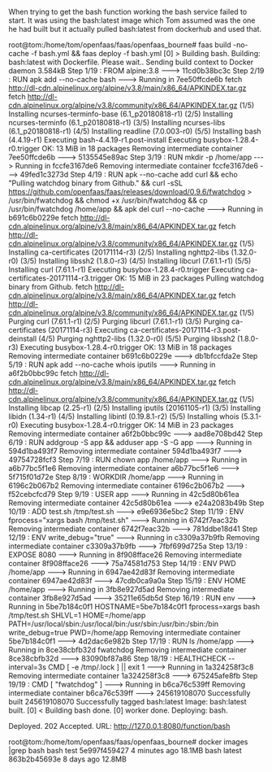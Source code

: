 When trying to get the bash function working the bash service failed to start. It was using the bash:latest image which Tom assumed was the one he had built but it actually pulled bash:latest from dockerhub and used that.

root@tom:/home/tom/openfaas/faas/openfaas_bourne# faas build -no-cache -f bash.yml  && faas deploy -f bash.yml
[0] > Building bash.
Building: bash:latest with Dockerfile. Please wait..
Sending build context to Docker daemon  3.584kB
Step 1/19 : FROM alpine:3.8
 ---> 11cd0b38bc3c
Step 2/19 : RUN apk add --no-cache bash
 ---> Running in 7ee50ffcde6b
fetch http://dl-cdn.alpinelinux.org/alpine/v3.8/main/x86_64/APKINDEX.tar.gz
fetch http://dl-cdn.alpinelinux.org/alpine/v3.8/community/x86_64/APKINDEX.tar.gz
(1/5) Installing ncurses-terminfo-base (6.1_p20180818-r1)
(2/5) Installing ncurses-terminfo (6.1_p20180818-r1)
(3/5) Installing ncurses-libs (6.1_p20180818-r1)
(4/5) Installing readline (7.0.003-r0)
(5/5) Installing bash (4.4.19-r1)
Executing bash-4.4.19-r1.post-install
Executing busybox-1.28.4-r0.trigger
OK: 13 MiB in 18 packages
Removing intermediate container 7ee50ffcde6b
 ---> 5135545e89ac
Step 3/19 : RUN mkdir -p /home/app
 ---> Running in fccfe3167de6
Removing intermediate container fccfe3167de6
 ---> 49fed1c3273d
Step 4/19 : RUN apk --no-cache add curl     && echo "Pulling watchdog binary from Github."     && curl -sSL https://github.com/openfaas/faas/releases/download/0.9.6/fwatchdog > /usr/bin/fwatchdog     && chmod +x /usr/bin/fwatchdog     && cp /usr/bin/fwatchdog /home/app     && apk del curl --no-cache
 ---> Running in b691c6b0229e
fetch http://dl-cdn.alpinelinux.org/alpine/v3.8/main/x86_64/APKINDEX.tar.gz
fetch http://dl-cdn.alpinelinux.org/alpine/v3.8/community/x86_64/APKINDEX.tar.gz
(1/5) Installing ca-certificates (20171114-r3)
(2/5) Installing nghttp2-libs (1.32.0-r0)
(3/5) Installing libssh2 (1.8.0-r3)
(4/5) Installing libcurl (7.61.1-r1)
(5/5) Installing curl (7.61.1-r1)
Executing busybox-1.28.4-r0.trigger
Executing ca-certificates-20171114-r3.trigger
OK: 15 MiB in 23 packages
Pulling watchdog binary from Github.
fetch http://dl-cdn.alpinelinux.org/alpine/v3.8/main/x86_64/APKINDEX.tar.gz
fetch http://dl-cdn.alpinelinux.org/alpine/v3.8/community/x86_64/APKINDEX.tar.gz
(1/5) Purging curl (7.61.1-r1)
(2/5) Purging libcurl (7.61.1-r1)
(3/5) Purging ca-certificates (20171114-r3)
Executing ca-certificates-20171114-r3.post-deinstall
(4/5) Purging nghttp2-libs (1.32.0-r0)
(5/5) Purging libssh2 (1.8.0-r3)
Executing busybox-1.28.4-r0.trigger
OK: 13 MiB in 18 packages
Removing intermediate container b691c6b0229e
 ---> db1bfccfda2e
Step 5/19 : RUN apk add --no-cache whois iputils
 ---> Running in a6f2b0bbc99c
fetch http://dl-cdn.alpinelinux.org/alpine/v3.8/main/x86_64/APKINDEX.tar.gz
fetch http://dl-cdn.alpinelinux.org/alpine/v3.8/community/x86_64/APKINDEX.tar.gz
(1/5) Installing libcap (2.25-r1)
(2/5) Installing iputils (20161105-r1)
(3/5) Installing libidn (1.34-r1)
(4/5) Installing libintl (0.19.8.1-r2)
(5/5) Installing whois (5.3.1-r0)
Executing busybox-1.28.4-r0.trigger
OK: 14 MiB in 23 packages
Removing intermediate container a6f2b0bbc99c
 ---> aad8e708bd42
Step 6/19 : RUN addgroup -S app && adduser app -S -G app
 ---> Running in 594d1ba493f7
Removing intermediate container 594d1ba493f7
 ---> 49754728fcf3
Step 7/19 : RUN chown app /home/app
 ---> Running in a6b77bc5f1e6
Removing intermediate container a6b77bc5f1e6
 ---> 5f715f01d72e
Step 8/19 : WORKDIR /home/app
 ---> Running in 6196c2b067b2
Removing intermediate container 6196c2b067b2
 ---> f52cebcfcd79
Step 9/19 : USER app
 ---> Running in 42c5d80b61ea
Removing intermediate container 42c5d80b61ea
 ---> e24a2083b49b
Step 10/19 : ADD test.sh /tmp/test.sh
 ---> e9e6936e5bc2
Step 11/19 : ENV fprocess="xargs bash /tmp/test.sh"
 ---> Running in 6742f7eac32b
Removing intermediate container 6742f7eac32b
 ---> 781ddbe18d41
Step 12/19 : ENV write_debug="true"
 ---> Running in c3309a37b9fb
Removing intermediate container c3309a37b9fb
 ---> 7fbf699d725a
Step 13/19 : EXPOSE 8080
 ---> Running in 8f908fface26
Removing intermediate container 8f908fface26
 ---> 75a74581d753
Step 14/19 : ENV PWD /home/app
 ---> Running in 6947ae42d83f
Removing intermediate container 6947ae42d83f
 ---> 47cdb0ca9a0a
Step 15/19 : ENV HOME /home/app
 ---> Running in 3fb8e927d5ad
Removing intermediate container 3fb8e927d5ad
 ---> 35211e65db5d
Step 16/19 : RUN env
 ---> Running in 5be7b184c0f1
HOSTNAME=5be7b184c0f1
fprocess=xargs bash /tmp/test.sh
SHLVL=1
HOME=/home/app
PATH=/usr/local/sbin:/usr/local/bin:/usr/sbin:/usr/bin:/sbin:/bin
write_debug=true
PWD=/home/app
Removing intermediate container 5be7b184c0f1
 ---> 4d2dac6e982b
Step 17/19 : RUN ls /home/app
 ---> Running in 8ce38cbfb32d
fwatchdog
Removing intermediate container 8ce38cbfb32d
 ---> 83090bf87a86
Step 18/19 : HEALTHCHECK --interval=3s CMD [ -e /tmp/.lock ] || exit 1
 ---> Running in 1a324258f3c8
Removing intermediate container 1a324258f3c8
 ---> 675245afe8fb
Step 19/19 : CMD [ "fwatchdog" ]
 ---> Running in b6ca76c539ff
Removing intermediate container b6ca76c539ff
 ---> 245619108070
Successfully built 245619108070
Successfully tagged bash:latest
Image: bash:latest built.
[0] < Building bash done.
[0] worker done.
Deploying: bash.

Deployed. 202 Accepted.
URL: http://127.0.0.1:8080/function/bash

root@tom:/home/tom/openfaas/faas/openfaas_bourne# docker images |grep bash
bash                                                test                                       5e997f459427        4 minutes ago       18.1MB
bash                                                latest                                     863b2b45693e        8 days ago          12.8MB

